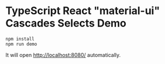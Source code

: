 TypeScript React "material-ui" Cascades Selects Demo
====================================================

```
npm install
npm run demo
```

It will open <http://localhost:8080/> automatically.

